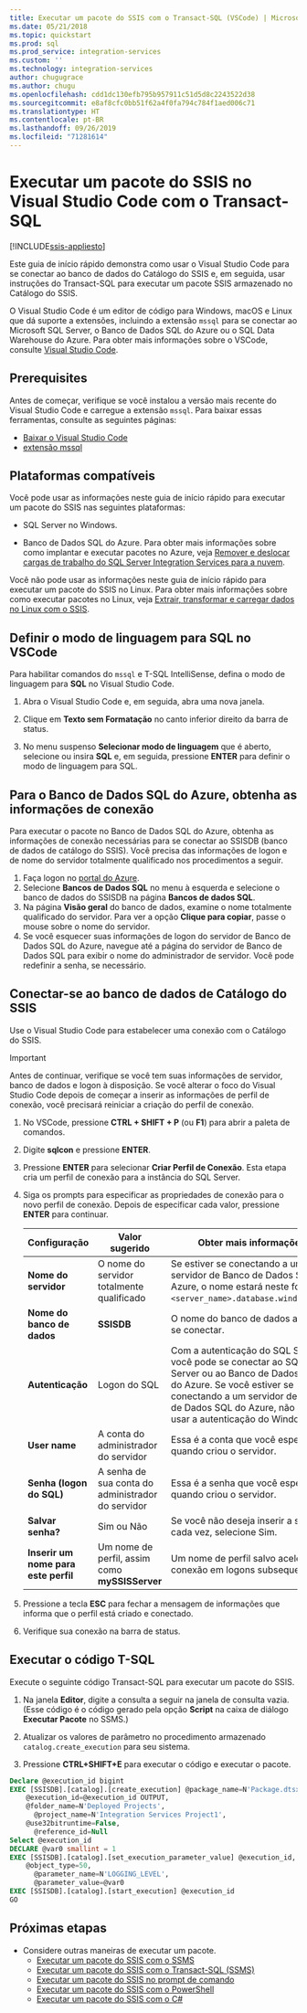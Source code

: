```yaml
---
title: Executar um pacote do SSIS com o Transact-SQL (VSCode) | Microsoft Docs
ms.date: 05/21/2018
ms.topic: quickstart
ms.prod: sql
ms.prod_service: integration-services
ms.custom: ''
ms.technology: integration-services
author: chugugrace
ms.author: chugu
ms.openlocfilehash: cdd1dc130efb795b957911c51d5d8c2243522d38
ms.sourcegitcommit: e8af8cfc0bb51f62a4f0fa794c784f1aed006c71
ms.translationtype: HT
ms.contentlocale: pt-BR
ms.lasthandoff: 09/26/2019
ms.locfileid: "71281614"
---
```

# <a name="run-an-ssis-package-from-visual-studio-code-with-transact-sql"></a>Executar um pacote do SSIS no Visual Studio Code com o Transact-SQL

[!INCLUDE[ssis-appliesto](../includes/ssis-appliesto-ssvrpluslinux-asdb-asdw-xxx.md)]


Este guia de início rápido demonstra como usar o Visual Studio Code para se conectar ao banco de dados do Catálogo do SSIS e, em seguida, usar instruções do Transact-SQL para executar um pacote SSIS armazenado no Catálogo do SSIS.

O Visual Studio Code é um editor de código para Windows, macOS e Linux que dá suporte a extensões, incluindo a extensão `mssql` para se conectar ao Microsoft SQL Server, o Banco de Dados SQL do Azure ou o SQL Data Warehouse do Azure. Para obter mais informações sobre o VSCode, consulte [Visual Studio Code](https://code.visualstudio.com/).

## <a name="prerequisites"></a>Prerequisites

Antes de começar, verifique se você instalou a versão mais recente do Visual Studio Code e carregue a extensão `mssql`. Para baixar essas ferramentas, consulte as seguintes páginas:
-   [Baixar o Visual Studio Code](https://code.visualstudio.com/Download)
-   [extensão mssql](https://marketplace.visualstudio.com/items?itemName=ms-mssql.mssql)

## <a name="supported-platforms"></a>Plataformas compatíveis

Você pode usar as informações neste guia de início rápido para executar um pacote do SSIS nas seguintes plataformas:

-   SQL Server no Windows.

-   Banco de Dados SQL do Azure. Para obter mais informações sobre como implantar e executar pacotes no Azure, veja [Remover e deslocar cargas de trabalho do SQL Server Integration Services para a nuvem](lift-shift/ssis-azure-lift-shift-ssis-packages-overview.md).

Você não pode usar as informações neste guia de início rápido para executar um pacote do SSIS no Linux. Para obter mais informações sobre como executar pacotes no Linux, veja [Extrair, transformar e carregar dados no Linux com o SSIS](../linux/sql-server-linux-migrate-ssis.md).

## <a name="set-language-mode-to-sql-in-vs-code"></a>Definir o modo de linguagem para SQL no VSCode

Para habilitar comandos do `mssql` e T-SQL IntelliSense, defina o modo de linguagem para **SQL** no Visual Studio Code.

1. Abra o Visual Studio Code e, em seguida, abra uma nova janela. 

2. Clique em **Texto sem Formatação** no canto inferior direito da barra de status.

3. No menu suspenso **Selecionar modo de linguagem** que é aberto, selecione ou insira **SQL** e, em seguida, pressione **ENTER** para definir o modo de linguagem para SQL. 

## <a name="for-azure-sql-database-get-the-connection-info"></a>Para o Banco de Dados SQL do Azure, obtenha as informações de conexão

Para executar o pacote no Banco de Dados SQL do Azure, obtenha as informações de conexão necessárias para se conectar ao SSISDB (banco de dados de catálogo do SSIS). Você precisa das informações de logon e de nome do servidor totalmente qualificado nos procedimentos a seguir.

1. Faça logon no [portal do Azure](https://portal.azure.com/).
2. Selecione **Bancos de Dados SQL** no menu à esquerda e selecione o banco de dados do SSISDB na página **Bancos de dados SQL**. 
3. Na página **Visão geral** do banco de dados, examine o nome totalmente qualificado do servidor. Para ver a opção **Clique para copiar**, passe o mouse sobre o nome do servidor. 
4. Se você esquecer suas informações de logon do servidor de Banco de Dados SQL do Azure, navegue até a página do servidor de Banco de Dados SQL para exibir o nome do administrador de servidor. Você pode redefinir a senha, se necessário.

## <a name="connect-to-the-ssis-catalog-database"></a>Conectar-se ao banco de dados de Catálogo do SSIS

Use o Visual Studio Code para estabelecer uma conexão com o Catálogo do SSIS.

> [!IMPORTANT]
> Antes de continuar, verifique se você tem suas informações de servidor, banco de dados e logon à disposição. Se você alterar o foco do Visual Studio Code depois de começar a inserir as informações de perfil de conexão, você precisará reiniciar a criação do perfil de conexão.

1. No VSCode, pressione **CTRL + SHIFT + P** (ou **F1**) para abrir a paleta de comandos.

2. Digite **sqlcon** e pressione **ENTER**.

3. Pressione **ENTER** para selecionar **Criar Perfil de Conexão**. Esta etapa cria um perfil de conexão para a instância do SQL Server.

4. Siga os prompts para especificar as propriedades de conexão para o novo perfil de conexão. Depois de especificar cada valor, pressione **ENTER** para continuar. 

   | Configuração       | Valor sugerido | Obter mais informações |
   | ------------ | ------------------ | ------------------------------------------------- | 
   | **Nome do servidor** | O nome do servidor totalmente qualificado | Se estiver se conectando a um servidor de Banco de Dados SQL do Azure, o nome estará neste formato: `<server_name>.database.windows.net`. |
   | **Nome do banco de dados** | **SSISDB** | O nome do banco de dados ao qual se conectar. |
   | **Autenticação** | Logon do SQL | Com a autenticação do SQL Server, você pode se conectar ao SQL Server ou ao Banco de Dados SQL do Azure. Se você estiver se conectando a um servidor de Banco de Dados SQL do Azure, não poderá usar a autenticação do Windows. |
   | **User name** | A conta do administrador do servidor | Essa é a conta que você especificou quando criou o servidor. |
   | **Senha (logon do SQL)** | A senha de sua conta do administrador do servidor | Essa é a senha que você especificou quando criou o servidor. |
   | **Salvar senha?** | Sim ou Não | Se você não deseja inserir a senha a cada vez, selecione Sim. |
   | **Inserir um nome para este perfil** | Um nome de perfil, assim como **mySSISServer** | Um nome de perfil salvo acelera sua conexão em logons subsequentes. | 

5. Pressione a tecla **ESC** para fechar a mensagem de informações que informa que o perfil está criado e conectado.

6. Verifique sua conexão na barra de status.

## <a name="run-the-t-sql-code"></a>Executar o código T-SQL
Execute o seguinte código Transact-SQL para executar um pacote do SSIS.

1. Na janela **Editor**, digite a consulta a seguir na janela de consulta vazia. (Esse código é o código gerado pela opção **Script** na caixa de diálogo **Executar Pacote** no SSMS.)

2. Atualizar os valores de parâmetro no procedimento armazenado `catalog.create_execution` para seu sistema.

3. Pressione **CTRL+SHIFT+E** para executar o código e executar o pacote.

```sql
Declare @execution_id bigint
EXEC [SSISDB].[catalog].[create_execution] @package_name=N'Package.dtsx',
    @execution_id=@execution_id OUTPUT,
    @folder_name=N'Deployed Projects',
      @project_name=N'Integration Services Project1',
    @use32bitruntime=False,
      @reference_id=Null
Select @execution_id
DECLARE @var0 smallint = 1
EXEC [SSISDB].[catalog].[set_execution_parameter_value] @execution_id,
    @object_type=50,
      @parameter_name=N'LOGGING_LEVEL',
      @parameter_value=@var0
EXEC [SSISDB].[catalog].[start_execution] @execution_id
GO
```

## <a name="next-steps"></a>Próximas etapas
- Considere outras maneiras de executar um pacote.
    - [Executar um pacote do SSIS com o SSMS](./ssis-quickstart-run-ssms.md)
    - [Executar um pacote do SSIS com o Transact-SQL (SSMS)](./ssis-quickstart-run-tsql-ssms.md)
    - [Executar um pacote do SSIS no prompt de comando](./ssis-quickstart-run-cmdline.md)
    - [Executar um pacote do SSIS com o PowerShell](ssis-quickstart-run-powershell.md)
    - [Executar um pacote do SSIS com o C#](./ssis-quickstart-run-dotnet.md) 
